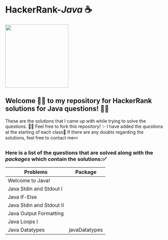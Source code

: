 # HackerRank-*Java* ☕

<img src = "https://cdn.dribbble.com/users/1771471/screenshots/14108349/media/0d446f06dbc6f204fdcb138902df65c9.gif" width = "200" breadth = "50" />

## Welcome 🙌🏻 to my repository for **HackerRank** solutions for Java questions! 👋🏻
These are the solutions that I came up with while trying to solve the questions. ✍🏻
Feel free to fork this repository! ✨
I have added the *questions* at the starting of each class📔
If there are any doubts regarding the solutions, feel free to contact me✏️

### Here is a list of the questions that are solved along with the *packages* which contain the solutions:✅
|Problems| Package |
|--------- | -|
| Welcome to Java!  | |
| Java Stdin and Stdout I  | |
|Java If-Else| |
|Java Stdin and Stdout II||
|Java Output Formatting| |
|Java Loops I| |
|Java Datatypes| javaDatatypes|
